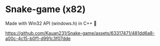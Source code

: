 # Snake-game (x82)
Made with Win32 API (windows.h) in C++  🐍

https://github.com/Kauan231/Snake-game/assets/63317471/481dd6a8-a00c-4c15-b0f1-d991c3f07dde

